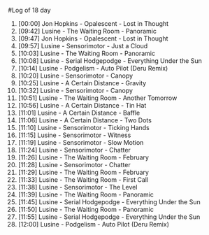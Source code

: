 #Log of 18 day

1. [00:00] Jon Hopkins - Opalescent - Lost in Thought
1. [09:42] Lusine - The Waiting Room - Panoramic
1. [09:47] Jon Hopkins - Opalescent - Lost in Thought
1. [09:57] Lusine - Sensorimotor - Just a Cloud
1. [10:03] Lusine - The Waiting Room - Panoramic
1. [10:08] Lusine - Serial Hodgepodge - Everything Under the Sun
1. [10:14] Lusine - Podgelism - Auto Pilot (Deru Remix)
1. [10:20] Lusine - Sensorimotor - Canopy
1. [10:25] Lusine - A Certain Distance - Gravity
1. [10:32] Lusine - Sensorimotor - Canopy
1. [10:51] Lusine - The Waiting Room - Another Tomorrow
1. [10:56] Lusine - A Certain Distance - Tin Hat
1. [11:01] Lusine - A Certain Distance - Baffle
1. [11:06] Lusine - A Certain Distance - Two Dots
1. [11:10] Lusine - Sensorimotor - Ticking Hands
1. [11:15] Lusine - Sensorimotor - Witness
1. [11:19] Lusine - Sensorimotor - Slow Motion
1. [11:24] Lusine - Sensorimotor - Chatter
1. [11:26] Lusine - The Waiting Room - February
1. [11:28] Lusine - Sensorimotor - Chatter
1. [11:29] Lusine - The Waiting Room - February
1. [11:33] Lusine - The Waiting Room - First Call
1. [11:38] Lusine - Sensorimotor - The Level
1. [11:39] Lusine - The Waiting Room - Panoramic
1. [11:45] Lusine - Serial Hodgepodge - Everything Under the Sun
1. [11:50] Lusine - The Waiting Room - Panoramic
1. [11:55] Lusine - Serial Hodgepodge - Everything Under the Sun
1. [12:00] Lusine - Podgelism - Auto Pilot (Deru Remix)
